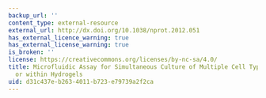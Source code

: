 ```yaml
---
backup_url: ''
content_type: external-resource
external_url: http://dx.doi.org/10.1038/nprot.2012.051
has_external_licence_warning: true
has_external_license_warning: true
is_broken: ''
license: https://creativecommons.org/licenses/by-nc-sa/4.0/
title: Microfluidic Assay for Simultaneous Culture of Multiple Cell Types on Surfaces
  or within Hydrogels
uid: d31c437e-b263-4011-b723-e79739a2f2ca
---
```

